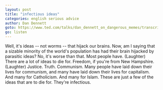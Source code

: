 ```yaml
---
layout: post
title: "infectious ideas"
categories: english serious advice
author: Dan Dennett
goto: https://www.ted.com/talks/dan_dennett_on_dangerous_memes/transcript?language=en#t-231000
go: listen
---
```

Well, it's ideas -- not worms -- that hijack our brains. Now, am I saying that a sizable minority of the world's population has had their brain hijacked by parasitic ideas? No, it's worse than that. Most people have. (Laughter) There are a lot of ideas to die for. Freedom, if you're from New Hampshire. (Laughter) Justice. Truth. Communism. Many people have laid down their lives for communism, and many have laid down their lives for capitalism. And many for Catholicism. And many for Islam. These are just a few of the ideas that are to die for. They're infectious.
